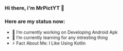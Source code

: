 ### Hi there, i'm MrPictYT 👋

### Here are my status now:

- 🔭 I’m currently working on Developing Android Apk
- 🌱 I’m currently learning for any intresting thing
- ⚡ Fact About Me: I Like Using Kotlin 
<br />

